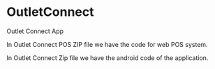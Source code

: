# OutletConnect
Outlet Connect App


In Outlet Connect POS ZIP file we have the code for web POS system.

In Outlet Connect Zip file we have the android code of the application.
